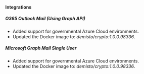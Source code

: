 
#### Integrations

##### O365 Outlook Mail (Using Graph API)

- Added support for governmental Azure Cloud environments.
- Updated the Docker image to: *demisto/crypto:1.0.0.98336*.
##### Microsoft Graph Mail Single User

- Added support for governmental Azure Cloud environments.
- Updated the Docker image to: *demisto/crypto:1.0.0.98336*.

